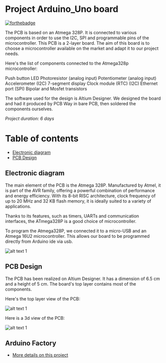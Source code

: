 # Project Arduino_Uno board 

[![forthebadge](https://forthebadge.com/images/badges/built-with-love.svg)](https://forthebadge.com)

The PCB is based on an Atmega 328P. It is connected to various components in order to use the I2C, SPI and programmable pins of the microcontroller. This PCB is a 2-layer board. The aim of this board is to choose a microcontroller available on the market and adapt it to our project needs.

Here's the list of components connected to the Atmega328p microcontroller:

Push button
LED
Photoresistor (analog input)
Potentiometer (analog input)
Accelerometer (I2C)
7-segment display
Clock module (RTC) (I2C)
Ethernet port (SPI)
Bipolar and Mosfet transistors

The software used for the design is Altium Designer. We designed the board and had it produced by PCB Way in bare PCB, then soldered the components ourselves.

*Project duration: 6 days*


# Table of contents
- [Electronic diagram](#electronic-diagram)
- [PCB Design](#pcb-design)
  

## Electronic diagram

The main element of the PCB is the Atmega 328P. Manufactured by Atmel, it is part of the AVR family, offering a powerful combination of performance and energy efficiency. With its 8-bit RISC architecture, clock frequency of up to 20 MHz and 32 KB flash memory, it is ideally suited to a variety of applications.

Thanks to its features, such as timers, UARTs and communication interfaces, the ATmega328P is a good choice of microcontroller.

To program the Atmega328P, we connected it to a micro-USB and an Atmega 16U2 microcontroller. This allows our board to be programmed directly from Arduino ide via usb.

![alt text 1](st2.jpg) 



## PCB Design

The PCB has been realized on Altium Designer. It has a dimension of 6.5 cm and a height of 5 cm.  The board's top layer contains most of the components. 

Here's the top layer view of the PCB:

![alt text 1](st1.jpg) 

Here is a 3d view of the PCB:

![alt text 1](st3.jpg) 


## Arduino Factory

 * [More details on this project](https://arduinofactory.fr/carte-pcb-stm32f/)
  






